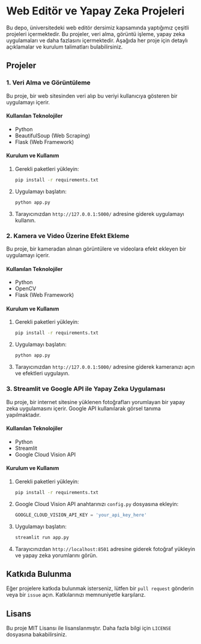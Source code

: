 # Web Editör ve Yapay Zeka Projeleri

Bu depo, üniversitedeki web editör dersimiz kapsamında yaptığımız çeşitli projeleri içermektedir. Bu projeler, veri alma, görüntü işleme, yapay zeka uygulamaları ve daha fazlasını içermektedir. Aşağıda her proje için detaylı açıklamalar ve kurulum talimatları bulabilirsiniz.

## Projeler

### 1. Veri Alma ve Görüntüleme

Bu proje, bir web sitesinden veri alıp bu veriyi kullanıcıya gösteren bir uygulamayı içerir.

#### Kullanılan Teknolojiler

- Python
- BeautifulSoup (Web Scraping)
- Flask (Web Framework)

#### Kurulum ve Kullanım

1. Gerekli paketleri yükleyin:
    ```bash
    pip install -r requirements.txt
    ```

2. Uygulamayı başlatın:
    ```bash
    python app.py
    ```

3. Tarayıcınızdan `http://127.0.0.1:5000/` adresine giderek uygulamayı kullanın.

### 2. Kamera ve Video Üzerine Efekt Ekleme

Bu proje, bir kameradan alınan görüntülere ve videolara efekt ekleyen bir uygulamayı içerir.

#### Kullanılan Teknolojiler

- Python
- OpenCV
- Flask (Web Framework)

#### Kurulum ve Kullanım

1. Gerekli paketleri yükleyin:
    ```bash
    pip install -r requirements.txt
    ```

2. Uygulamayı başlatın:
    ```bash
    python app.py
    ```

3. Tarayıcınızdan `http://127.0.0.1:5000/` adresine giderek kameranızı açın ve efektleri uygulayın.

### 3. Streamlit ve Google API ile Yapay Zeka Uygulaması

Bu proje, bir internet sitesine yüklenen fotoğrafları yorumlayan bir yapay zeka uygulamasını içerir. Google API kullanılarak görsel tanıma yapılmaktadır.

#### Kullanılan Teknolojiler

- Python
- Streamlit
- Google Cloud Vision API

#### Kurulum ve Kullanım

1. Gerekli paketleri yükleyin:
    ```bash
    pip install -r requirements.txt
    ```

2. Google Cloud Vision API anahtarınızı `config.py` dosyasına ekleyin:
    ```python
    GOOGLE_CLOUD_VISION_API_KEY = 'your_api_key_here'
    ```

3. Uygulamayı başlatın:
    ```bash
    streamlit run app.py
    ```

4. Tarayıcınızdan `http://localhost:8501` adresine giderek fotoğraf yükleyin ve yapay zeka yorumlarını görün.

## Katkıda Bulunma

Eğer projelere katkıda bulunmak isterseniz, lütfen bir `pull request` gönderin veya bir `issue` açın. Katkılarınızı memnuniyetle karşılarız.

## Lisans

Bu proje MIT Lisansı ile lisanslanmıştır. Daha fazla bilgi için `LICENSE` dosyasına bakabilirsiniz.
